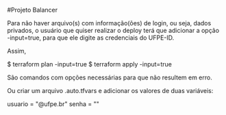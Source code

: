 #Projeto Balancer

Para não haver arquivo(s) com informação(ões) de login, ou seja, dados privados, o usuário que quiser realizar o deploy terá que adicionar a opção -input=true, para que ele digite as credenciais do UFPE-ID.

Assim,

$ terraform plan -input=true
$ terraform apply -input=true

São comandos com opções necessárias para que não resultem em erro.

Ou criar um arquivo <nomedoArquivo>.auto.tfvars e adicionar os valores de duas variáveis:
  
  usuario = "<usuarioUFPE-ID>@ufpe.br"
  senha   = "<senhaDoUFPE-ID>"

